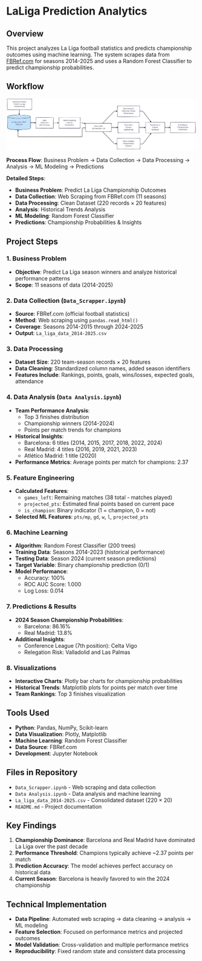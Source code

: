 # LaLiga Prediction Analytics

## Overview
This project analyzes La Liga football statistics and predicts championship outcomes using machine learning. The system scrapes data from [FBRef.com](https://fbref.com) for seasons 2014-2025 and uses a Random Forest Classifier to predict championship probabilities.

## Workflow
![Workflow](Workflow.png)

**Process Flow**: Business Problem → Data Collection → Data Processing → Analysis → ML Modeling → Predictions

**Detailed Steps**:
- **Business Problem**: Predict La Liga Championship Outcomes
- **Data Collection**: Web Scraping from FBRef.com (11 seasons)
- **Data Processing**: Clean Dataset (220 records × 20 features)
- **Analysis**: Historical Trends Analysis
- **ML Modeling**: Random Forest Classifier
- **Predictions**: Championship Probabilities & Insights

## Project Steps

### 1. Business Problem
- **Objective**: Predict La Liga season winners and analyze historical performance patterns
- **Scope**: 11 seasons of data (2014-2025)

### 2. Data Collection (`Data_Scrapper.ipynb`)
- **Source**: FBRef.com (official football statistics)
- **Method**: Web scraping using `pandas.read_html()`
- **Coverage**: Seasons 2014-2015 through 2024-2025
- **Output**: `La_liga_data_2014-2025.csv`

### 3. Data Processing
- **Dataset Size**: 220 team-season records × 20 features
- **Data Cleaning**: Standardized column names, added season identifiers
- **Features Include**: Rankings, points, goals, wins/losses, expected goals, attendance

### 4. Data Analysis (`Data Analysis.ipynb`)
- **Team Performance Analysis**:  
  - Top 3 finishes distribution  
  - Championship winners (2014-2024)  
  - Points per match trends for champions
- **Historical Insights**:  
  - Barcelona: 6 titles (2014, 2015, 2017, 2018, 2022, 2024)  
  - Real Madrid: 4 titles (2016, 2019, 2021, 2023)  
  - Atlético Madrid: 1 title (2020)
- **Performance Metrics**: Average points per match for champions: 2.37

### 5. Feature Engineering
- **Calculated Features**:  
  - `games_left`: Remaining matches (38 total - matches played)  
  - `projected_pts`: Estimated final points based on current pace  
  - `is_champion`: Binary indicator (1 = champion, 0 = not)
- **Selected ML Features**: `pts/mp`, `gd`, `w`, `l`, `projected_pts`

### 6. Machine Learning
- **Algorithm**: Random Forest Classifier (200 trees)
- **Training Data**: Seasons 2014-2023 (historical performance)
- **Testing Data**: Season 2024 (current season predictions)
- **Target Variable**: Binary championship prediction (0/1)
- **Model Performance**:  
  - Accuracy: 100%  
  - ROC AUC Score: 1.000  
  - Log Loss: 0.014

### 7. Predictions & Results
- **2024 Season Championship Probabilities**:  
  - Barcelona: 86.16%  
  - Real Madrid: 13.8%
- **Additional Insights**:  
  - Conference League (7th position): Celta Vigo  
  - Relegation Risk: Valladolid and Las Palmas

### 8. Visualizations
- **Interactive Charts**: Plotly bar charts for championship probabilities
- **Historical Trends**: Matplotlib plots for points per match over time
- **Team Rankings**: Top 3 finishes visualization

## Tools Used
- **Python**: Pandas, NumPy, Scikit-learn
- **Data Visualization**: Plotly, Matplotlib
- **Machine Learning**: Random Forest Classifier
- **Data Source**: FBRef.com
- **Development**: Jupyter Notebook

## Files in Repository
- `Data_Scrapper.ipynb` - Web scraping and data collection  
- `Data Analysis.ipynb` - Data analysis and machine learning  
- `La_liga_data_2014-2025.csv` - Consolidated dataset (220 × 20)  
- `README.md` - Project documentation

## Key Findings
1. **Championship Dominance**: Barcelona and Real Madrid have dominated La Liga over the past decade  
2. **Performance Threshold**: Champions typically achieve ~2.37 points per match  
3. **Prediction Accuracy**: The model achieves perfect accuracy on historical data  
4. **Current Season**: Barcelona is heavily favored to win the 2024 championship

## Technical Implementation
- **Data Pipeline**: Automated web scraping → data cleaning → analysis → ML modeling  
- **Feature Selection**: Focused on performance metrics and projected outcomes  
- **Model Validation**: Cross-validation and multiple performance metrics  
- **Reproducibility**: Fixed random state and consistent data processing

